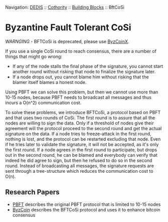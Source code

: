 Navigation: [DEDIS](https://github.com/dedis/doc/tree/master/README.md) ::
[Cothority](../README.md) ::
[Building Blocks](../doc/BuildingBlocks.md) ::
BftCoSi

# Byzantine Fault Tolerant CoSi

*WARNGING* - BFTCoSi is deprecated, please use [ByzCoinX](../byzcoinx).

If you use a single CoSi round to reach consensus, there are a number of things
that might go wrong:
- If any of the node stalls the final phase of the signature, you cannot start
another round without risking that node to finalize the signature later.
- If a node drops out, you cannot blame him without risking that the blamer
itself blames a honest node.

Using PBFT we can solve this problem, but then we cannot use more than 10-15
nodes, because PBFT needs to broadcast all messages and thus incurs a O(n^2)
communication cost.

To solve these problems, we introduce BFTCoSi, a protocol based on PBFT and that
uses two rounds of CoSi. The first round is to assure that all the nodes are
willing to sign the data. Only if a threshold of nodes give their agreement
will the protocol proceed to the second round and get the actual signature on
the data.
If a node tries to freeze-attack in the first round, nothing is lost, and the
protocol can be restarted excluding that node. Even if he tries later to
validate the signature, it will not be accepted, as it's only the first round.
If a node agrees in the first round to participate, but drops out in the second
round, he can be blamed and everybody can verify that indeed he did agree to
sign, but then he refused to do so in the second round.
Instead of broadcasting all messages, the signature requests are sent through
a tree-structure which reduces the communication cost to O(n).

## Research Papers

- [PBFT](http://pmg.csail.mit.edu/papers/osdi99.pdf) describes the original
PBFT protocol that is limited to 10-15 nodes
- [ByzCoin](https://arxiv.org/abs/1602.06997) describes the BFTCoSi protocol
and uses it to enhance bitcoin consensus
